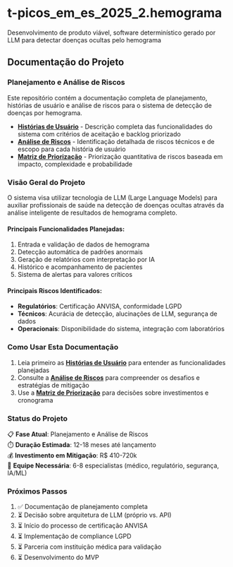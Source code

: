 # t-picos_em_es_2025_2.hemograma
Desenvolvimento de produto viável, software determinístico gerado por LLM para detectar doenças ocultas pelo hemograma

## Documentação do Projeto

### Planejamento e Análise de Riscos

Este repositório contém a documentação completa de planejamento, histórias de usuário e análise de riscos para o sistema de detecção de doenças por hemograma.

- **[Histórias de Usuário](USER_STORIES.md)** - Descrição completa das funcionalidades do sistema com critérios de aceitação e backlog priorizado
- **[Análise de Riscos](RISK_ANALYSIS.md)** - Identificação detalhada de riscos técnicos e de escopo para cada história de usuário
- **[Matriz de Priorização](PRIORITIZATION_MATRIX.md)** - Priorização quantitativa de riscos baseada em impacto, complexidade e probabilidade

### Visão Geral do Projeto

O sistema visa utilizar tecnologia de LLM (Large Language Models) para auxiliar profissionais de saúde na detecção de doenças ocultas através da análise inteligente de resultados de hemograma completo.

#### Principais Funcionalidades Planejadas:
1. Entrada e validação de dados de hemograma
2. Detecção automática de padrões anormais
3. Geração de relatórios com interpretação por IA
4. Histórico e acompanhamento de pacientes
5. Sistema de alertas para valores críticos

#### Principais Riscos Identificados:
- **Regulatórios**: Certificação ANVISA, conformidade LGPD
- **Técnicos**: Acurácia de detecção, alucinações de LLM, segurança de dados
- **Operacionais**: Disponibilidade do sistema, integração com laboratórios

### Como Usar Esta Documentação

1. Leia primeiro as **[Histórias de Usuário](USER_STORIES.md)** para entender as funcionalidades planejadas
2. Consulte a **[Análise de Riscos](RISK_ANALYSIS.md)** para compreender os desafios e estratégias de mitigação
3. Use a **[Matriz de Priorização](PRIORITIZATION_MATRIX.md)** para decisões sobre investimentos e cronograma

### Status do Projeto

📋 **Fase Atual**: Planejamento e Análise de Riscos  
⏱️ **Duração Estimada**: 12-18 meses até lançamento  
💰 **Investimento em Mitigação**: R$ 410-720k  
👥 **Equipe Necessária**: 6-8 especialistas (médico, regulatório, segurança, IA/ML)

### Próximos Passos

1. ✅ Documentação de planejamento completa
2. ⏳ Decisão sobre arquitetura de LLM (próprio vs. API)
3. ⏳ Início do processo de certificação ANVISA
4. ⏳ Implementação de compliance LGPD
5. ⏳ Parceria com instituição médica para validação
6. ⏳ Desenvolvimento do MVP
